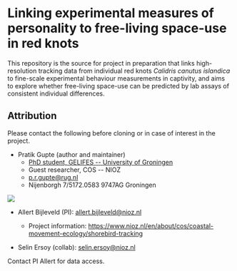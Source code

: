 # Linking experimental measures of personality to free-living space-use in red knots

This repository is the source for project in preparation that links high-resolution tracking data from individual red knots _Calidris canutus islandica_ to fine-scale experimental behaviour measurements in captivity, and aims to explore whether free-living space-use can be predicted by lab assays of consistent individual differences.

## Attribution

Please contact the following before cloning or in case of interest in the project.

- Pratik Gupte (author and maintainer)
  - [PhD student, GELIFES -- University of Groningen](https://www.rug.nl/staff/p.r.gupte)
  - Guest researcher, COS -- NIOZ
  - p.r.gupte@rug.nl
  - Nijenborgh 7/5172.0583 9747AG Groningen

![](https://github.com/pratikunterwegs/redknotMoveWaddensea/raw/master/marm_logo_prg9.png)

- Allert Bijleveld (PI): allert.bijleveld@nioz.nl
  - Project information: https://www.nioz.nl/en/about/cos/coastal-movement-ecology/shorebird-tracking

- Selin Ersoy (collab): selin.ersoy@nioz.nl

Contact PI Allert for data access.